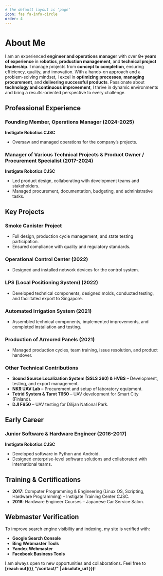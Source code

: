 ```yaml
---
# the default layout is 'page'
icon: fas fa-info-circle
order: 4
---
```


# About Me  

I am an experienced **engineer and operations manager** with over **8+ years of experience** in **robotics**, **production management**, and **technical project leadership**. I manage projects from **concept to completion**, ensuring efficiency, quality, and innovation. With a hands-on approach and a problem-solving mindset, I excel in **optimizing processes**, **managing procurement**, and **delivering successful products**. Passionate about **technology and continuous improvement**, I thrive in dynamic environments and bring a results-oriented perspective to every challenge.  

## Professional Experience  

### Founding Member, Operations Manager (2024-2025)  
**Instigate Robotics CJSC**  
- Oversaw and managed operations for the company’s projects.  

### Manager of Various Technical Projects & Product Owner / Procurement Specialist (2017-2024)  
**Instigate Robotics CJSC**  
- Led product design, collaborating with development teams and stakeholders.  
- Managed procurement, documentation, budgeting, and administrative tasks.  

## Key Projects  

### Smoke Canister Project  
- Full design, production cycle management, and state testing participation.  
- Ensured compliance with quality and regulatory standards.  

### Operational Control Center (2022)  
- Designed and installed network devices for the control system.  

### LPS (Local Positioning System) (2022)  
- Developed technical components, designed molds, conducted testing, and facilitated export to Singapore.  

### Automated Irrigation System (2021)  
- Assembled technical components, implemented improvements, and completed installation and testing.  

### Production of Armored Panels (2021)  
- Managed production cycles, team training, issue resolution, and product handover.  

### Other Technical Contributions  
- **Sound Source Localization System (SSLS 360) & HVBS** – Development, testing, and export management.  
- **NKR UAV Lab** – Procurement and setup of laboratory equipment.  
- **Tetrid System & Tarot T650** – UAV development for Smart City (Finland).  
- **DJI F650** – UAV testing for Dilijan National Park.  

## Early Career  

### Junior Software & Hardware Engineer (2016-2017)  
**Instigate Robotics CJSC**  
- Developed software in Python and Android.  
- Designed enterprise-level software solutions and collaborated with international teams.  

## Training & Certifications  
- **2017**: Computer Programming & Engineering (Linux OS, Scripting, Hardware Programming) – Instigate Training Center CJSC.  
- **2016**: Hardware Engineer Courses – Japanese Car Service Salon.

## Webmaster Verification  
To improve search engine visibility and indexing, my site is verified with:  
- **Google Search Console**  
- **Bing Webmaster Tools**  
- **Yandex Webmaster**  
- **Facebook Business Tools**  

I am always open to new opportunities and collaborations. Feel free to **[reach out]({{ "/contact/" | absolute_url }})**!  

